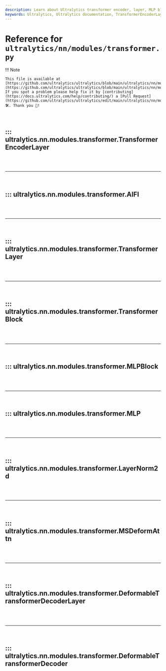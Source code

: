 ```yaml
---
description: Learn about Ultralytics transformer encoder, layer, MLP block, LayerNorm2d and the deformable transformer decoder layer. Expand your understanding of these crucial AI modules.
keywords: Ultralytics, Ultralytics documentation, TransformerEncoderLayer, TransformerLayer, MLPBlock, LayerNorm2d, DeformableTransformerDecoderLayer
---
```


# Reference for `ultralytics/nn/modules/transformer.py`

!!! Note

    This file is available at [https://github.com/ultralytics/ultralytics/blob/main/ultralytics/nn/modules/transformer.py](https://github.com/ultralytics/ultralytics/blob/main/ultralytics/nn/modules/transformer.py). If you spot a problem please help fix it by [contributing](https://docs.ultralytics.com/help/contributing/) a [Pull Request](https://github.com/ultralytics/ultralytics/edit/main/ultralytics/nn/modules/transformer.py) 🛠️. Thank you 🙏!

<br>

## ::: ultralytics.nn.modules.transformer.TransformerEncoderLayer

<br><br><hr><br>

## ::: ultralytics.nn.modules.transformer.AIFI

<br><br><hr><br>

## ::: ultralytics.nn.modules.transformer.TransformerLayer

<br><br><hr><br>

## ::: ultralytics.nn.modules.transformer.TransformerBlock

<br><br><hr><br>

## ::: ultralytics.nn.modules.transformer.MLPBlock

<br><br><hr><br>

## ::: ultralytics.nn.modules.transformer.MLP

<br><br><hr><br>

## ::: ultralytics.nn.modules.transformer.LayerNorm2d

<br><br><hr><br>

## ::: ultralytics.nn.modules.transformer.MSDeformAttn

<br><br><hr><br>

## ::: ultralytics.nn.modules.transformer.DeformableTransformerDecoderLayer

<br><br><hr><br>

## ::: ultralytics.nn.modules.transformer.DeformableTransformerDecoder

<br><br>
